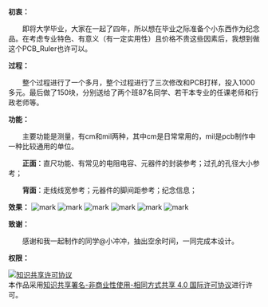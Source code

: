 **初衷：**

　　即将大学毕业，大家在一起了四年，所以想在毕业之际准备个小东西作为纪念品。在考虑专业特色、有意义（有一定实用性）且价格不贵这些因素后，我想到做这个PCB_Ruler也许可以。

**过程：**

　　整个过程进行了一个多月，整个过程进行了三次修改和PCB打样，投入1000多元。最后做了150块，分别送给了两个班87名同学、若干本专业的任课老师和行政老师等。

**功能：**

　　主要功能是测量，有cm和mil两种，其中cm是日常常用的，mil是pcb制作中一种比较通用的单位。

　　**正面**：直尺功能、有常见的电阻电容、元器件的封装参考；过孔的孔径大小参考；

　　**背面**：走线线宽参考；元器件的脚间距参考；纪念信息；

**效果：**
![mark](http://oo2opkb6t.bkt.clouddn.com/blog/20170513/012525239.jpg)
![mark](http://oo2opkb6t.bkt.clouddn.com/blog/20170513/012547867.jpg)
![mark](http://oo2opkb6t.bkt.clouddn.com/blog/20170513/012600362.jpg)
![mark](http://oo2opkb6t.bkt.clouddn.com/blog/20170513/012131729.jpg)
![mark](http://oo2opkb6t.bkt.clouddn.com/blog/20170513/012141273.jpg)
![mark](http://oo2opkb6t.bkt.clouddn.com/blog/20170513/012150289.jpg)

**致谢：**

　　感谢和我一起制作的同学@小冲冲，抽出空余时间，一同完成本设计。

**权限：**

<a rel="license" href="http://creativecommons.org/licenses/by-nc-sa/4.0/"><img alt="知识共享许可协议" style="border-width:0" src="https://i.creativecommons.org/l/by-nc-sa/4.0/88x31.png" /></a><br />本作品采用<a rel="license" href="http://creativecommons.org/licenses/by-nc-sa/4.0/">知识共享署名-非商业性使用-相同方式共享 4.0 国际许可协议</a>进行许可。
